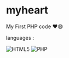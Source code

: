 # myheart

 My First PHP code ♥️😄

languages :

![HTML5](https://img.shields.io/badge/HTML5-E34F26?logo=HTML5&logoColor=white&style=for-the-badge)
![PHP](https://img.shields.io/badge/PHP-777BB4?logo=PHP&logoColor=white&style=for-the-badge)
